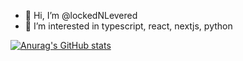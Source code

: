 - 👋 Hi, I’m @lockedNLevered
- 👀 I’m interested in typescript, react, nextjs, python

<!---
lockedNLevered/lockedNLevered is a ✨ special ✨ repository because its `README.md` (this file) appears on your GitHub profile.
You can click the Preview link to take a look at your changes.
--->
[![Anurag's GitHub stats](https://github-readme-stats.vercel.app/api?username=lockednlevered)](https://github.com/anuraghazra/github-readme-stats)
